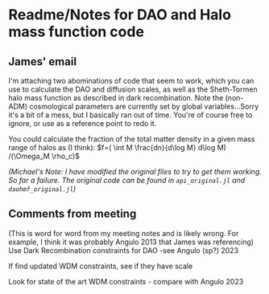 # Readme/Notes for DAO and Halo mass function code

## James' email
I'm attaching two abominations of code that seem to work, which you can use to calculate the DAO and diffusion scales, as well as the Sheth-Tormen halo mass function as described in dark recombination. Note the (non-ADM) cosmological parameters are currently set by global variables...Sorry it's a bit of a mess, but I basically ran out of time. You're of course free to ignore, or use as a reference point to redo it.

You could calculate the fraction of the total matter density in a given mass range of halos as (I think):
$f=( \int M \frac{dn}{d\log M} d\log M) /(\Omega_M \rho_c)$

*(Michael's Note: I have modified the original files to try to get them working. So far a failure. The original code can be found in `api_original.jl` and `daohmf_original.jl`)*

## Comments from meeting
(This is word for word from my meeting notes and is likely wrong. For example, I think it was probably Angulo 2013 that James was referencing)
Use Dark Recombination constraints for DAO -see Angulo (sp?) 2023

If find updated WDM constraints, see if they have scale

Look for state of the art WDM constraints - compare with Angulo 2023